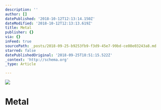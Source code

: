 ```yaml
---
description: ''
author: []
datePublished: '2018-10-12T12:13:14.150Z'
dateModified: '2018-10-12T12:13:13.619Z'
title: Metal
publisher: {}
via: {}
inFeed: true
sourcePath: _posts/2018-09-25-b9253fb9-f3d9-45e7-99bd-ce08e03243a8.md
starred: false
datePublishedOriginal: '2018-09-25T18:51:15.522Z'
_context: 'http://schema.org'
_type: Article

---
```

![](https://the-grid-user-content.s3-us-west-2.amazonaws.com/b5ebbe9b-948c-454b-91ab-44f5a950966e.jpg)

# Metal